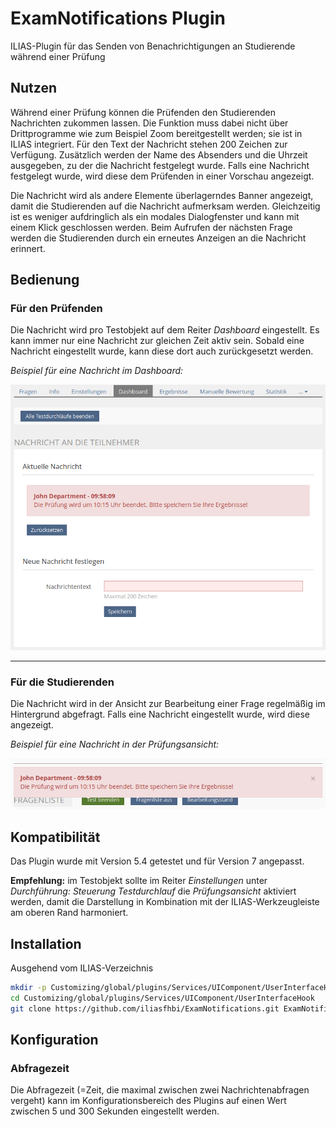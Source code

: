 # ExamNotifications Plugin

ILIAS-Plugin für das Senden von Benachrichtigungen an Studierende während einer Prüfung

## Nutzen

Während einer Prüfung können die Prüfenden den Studierenden Nachrichten zukommen lassen.
Die Funktion muss dabei nicht über Drittprogramme wie zum Beispiel Zoom bereitgestellt werden; sie ist in ILIAS integriert. Für den Text der Nachricht stehen 200 Zeichen zur Verfügung. Zusätzlich werden der Name des Absenders und die Uhrzeit ausgegeben, zu der die Nachricht festgelegt wurde.
Falls eine Nachricht festgelegt wurde, wird diese dem Prüfenden in einer Vorschau angezeigt.

Die Nachricht wird als andere Elemente überlagerndes Banner angezeigt, damit die Studierenden auf die Nachricht aufmerksam werden. Gleichzeitig ist es weniger aufdringlich als ein modales Dialogfenster und kann mit einem Klick geschlossen werden. Beim Aufrufen der nächsten Frage werden die Studierenden durch ein erneutes Anzeigen an die Nachricht erinnert.

## Bedienung

### Für den Prüfenden
Die Nachricht wird pro Testobjekt auf dem Reiter _Dashboard_ eingestellt. Es kann immer nur eine Nachricht zur gleichen Zeit aktiv sein. Sobald eine Nachricht eingestellt wurde, kann diese dort auch zurückgesetzt werden.

*Beispiel für eine Nachricht im Dashboard:*

![Beispiel für eine Nachricht im Dashboard](doc/images/Example_Dashboard.png)

---

### Für die Studierenden
Die Nachricht wird in der Ansicht zur Bearbeitung einer Frage regelmäßig im Hintergrund abgefragt. Falls eine Nachricht eingestellt wurde, wird diese angezeigt.

*Beispiel für eine Nachricht in der Prüfungsansicht:*

![Beispiel für eine Nachricht in der Prüfungsansicht](doc/images/Example_ExamView.png)

## Kompatibilität

Das Plugin wurde mit Version 5.4 getestet und für Version 7 angepasst.

**Empfehlung:** im Testobjekt sollte im Reiter _Einstellungen_ unter _Durchführung: Steuerung Testdurchlauf_ die _Prüfungsansicht_ aktiviert werden, damit die Darstellung in Kombination mit der ILIAS-Werkzeugleiste am oberen Rand harmoniert.

## Installation

Ausgehend vom ILIAS-Verzeichnis

```bash
mkdir -p Customizing/global/plugins/Services/UIComponent/UserInterfaceHook
cd Customizing/global/plugins/Services/UIComponent/UserInterfaceHook
git clone https://github.com/iliasfhbi/ExamNotifications.git ExamNotifications
```

## Konfiguration

### Abfragezeit

Die Abfragezeit (=Zeit, die maximal zwischen zwei Nachrichtenabfragen vergeht) kann im Konfigurationsbereich des Plugins auf einen Wert zwischen 5 und 300 Sekunden eingestellt werden.
